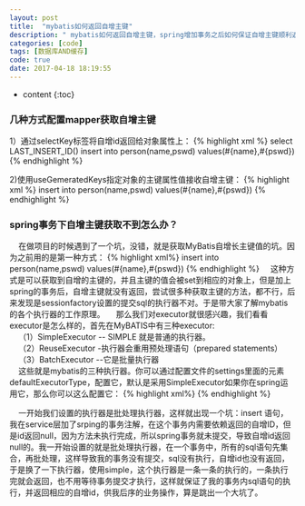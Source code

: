 ```yaml
---
layout: post
title:  "mybatis如何返回自增主键"
description: " mybatis如何返回自增主键，spring增加事务之后如何保证自增主键顺利返回？ "
categories: [code]
tags: [数据库AND缓存]
code: true
date: 2017-04-18 18:19:55
---
```


* content
{:toc}
 

### 几种方式配置mapper获取自增主键
1）通过selectKey标签将自增id返回给对象属性上：
{% highlight xml %}
   <insert id="insert" parameterType="Person">
        <selectKey keyProperty="id" resultType="long">
            select LAST_INSERT_ID()
        </selectKey>
        insert into person(name,pswd) values(#{name},#{pswd})
    </insert>
{% endhighlight %}

2)使用useGemeratedKeys指定对象的主键属性值接收自增主键：
{% highlight xml %}
    <insert id="insert" parameterType="Person" useGeneratedKeys="true" keyProperty="id">
        insert into person(name,pswd) values(#{name},#{pswd})
    </insert>
{% endhighlight %}


### spring事务下自增主键获取不到怎么办？

  &nbsp;&nbsp;&nbsp;&nbsp;在做项目的时候遇到了一个坑，没错，就是获取MyBatis自增长主键值的坑。因为之前用的是第一种方式：
  {% highlight xml%}
    <insert id="insert" parameterType="Person" useGeneratedKeys="true" keyProperty="id">
        insert into person(name,pswd) values(#{name},#{pswd})
    </insert>
 {% endhighlight %}
  &nbsp;&nbsp;&nbsp;&nbsp;这种方式是可以获取到自增的主键的，并且主键的值会被set到相应的对象上，但是加上spring的事务后，自增主键就没有返回，尝试很多种获取主键的方法，都不行，后来发现是sessionfactory设置的提交sql的执行器不对。于是带大家了解mybatis的各个执行器的工作原理。
  &nbsp;&nbsp;&nbsp;&nbsp;那么我们对executor就很感兴趣，我们看看executor是怎么样的，首先在MyBATIS中有三种executor:<br/>
  &nbsp;&nbsp;&nbsp;&nbsp;（1）SimpleExecutor -- SIMPLE 就是普通的执行器。<br/>
  &nbsp;&nbsp;&nbsp;&nbsp;（2）ReuseExecutor -执行器会重用预处理语句（prepared statements）<br/>
  &nbsp;&nbsp;&nbsp;&nbsp;（3）BatchExecutor --它是批量执行器<br/>
  &nbsp;&nbsp;&nbsp;&nbsp;这些就是mybatis的三种执行器。你可以通过配置文件的settings里面的元素defaultExecutorType，配置它，默认是采用SimpleExecutor如果你在spring运用它，那么你可以这么配置它：
{% highlight xml%}
 <bean id="sessionTemplate" class="org.mybatis.spring.SqlSessionTemplate">
        <constructor-arg index="0" ref="sessionFactory" />
        <constructor-arg index="1" value="SIMPLE" />
 </bean>
{% endhighlight %}

  &nbsp;&nbsp;&nbsp;&nbsp;一开始我们设置的执行器是批处理执行器，这样就出现一个坑：insert 语句，我在service层加了srping的事务注解，在这个事务内需要依赖返回的自增ID，但是id返回null，因为方法未执行完成，所以spring事务就未提交，导致自增id返回null的。我一开始设置的就是批处理执行器，在一个事务中，所有的sql语句先集合，再批处理，这样导致我的事务没有提交，sql没有执行，自增id也没有返回，于是换了一下执行器，使用simple，这个执行器是一条一条的执行的，一条执行完就会返回，也不用等待事务提交才执行，这样就保证了我的事务内sql语句的执行，并返回相应的自增id，供我后序的业务操作，算是跳出一个大坑了。

